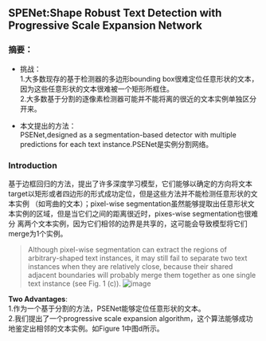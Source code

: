## SPENet:Shape Robust Text Detection with Progressive Scale Expansion Network

### 摘要：
- 挑战：  
  1.大多数现存的基于检测器的多边形bounding box很难定位任意形状的文本，因为这些任意形状的文本很难被一个矩形所框住。  
  2.大多数基于分割的逐像素检测器可能并不能将离的很近的文本实例单独区分开来。   

- 本文提出的方法：    
  PSENet,designed as a segmentation-based detector with multiple predictions for each text instance.PSENet是实例分割网络。
  
### Introduction
  基于边框回归的方法，提出了许多深度学习模型，它们能够以确定的方向将文本target以矩形或者四边形的形式成功定位，但是这些方法并不能检测任意形状的文本实例
  （如弯曲的文本）；pixel-wise segmentation虽然能够提取出任意形状文本实例的区域，但是当它们之间的距离很近时，pixes-wise segmentation也很难分
  离两个文本实例，因为它们相邻的边界是共享的，这可能会导致模型将它们merge为1个实例。
  > Although pixel-wise segmentation can extract the regions of arbitrary-shaped text instances, it may still fail to separate two text instances when they are relatively close, because their shared adjacent boundaries will probably merge them together as one single text instance (see Fig. 1 (c)).
![image]()

**Two Advantages**:  
1.作为一个基于分割的方法，PSENet能够定位任意形状的文本。   
2.我们提出了一个progressive scale expansion algorithm，这个算法能够成功地鉴定出相邻的文本实例。如Figure 1中图d所示。  

